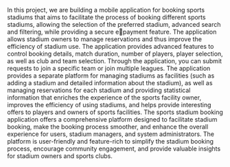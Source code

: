 In this project, we are building a mobile application for booking sports stadiums that 
aims to facilitate the process of booking different sports stadiums, allowing the selection 
of the preferred stadium, advanced search and filtering, while providing a secure epayment feature. The application allows stadium owners to manage reservations and 
thus improve the efficiency of stadium use. The application provides advanced features 
to control booking details, match duration, number of players, player selection, as well 
as club and team selection. Through the application, you can submit requests to join a 
specific team or join multiple leagues. The application provides a separate platform for 
managing stadiums as facilities (such as adding a stadium and detailed information 
about the stadium), as well as managing reservations for each stadium and providing 
statistical information that enriches the experience of the sports facility owner, 
improves the efficiency of using stadiums, and helps provide interesting offers to 
players and owners of sports facilities. 
The sports stadium booking application offers a comprehensive platform designed to 
facilitate stadium booking, make the booking process smoother, and enhance the overall 
experience for users, stadium managers, and system administrators. The platform is 
user-friendly and feature-rich to simplify the stadium booking process, encourage 
community engagement, and provide valuable insights for stadium owners and sports 
clubs.
